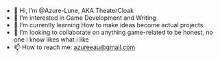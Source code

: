- 👋 Hi, I’m @Azure-Lune, AKA TheaterCloak
- 👀 I’m interested in Game Development and Writing
- 🌱 I’m currently learning How to make ideas become actual projects
- 💞️ I’m looking to collaborate on anything game-related to be honest, no one i know likes what i like
- 📫 How to reach me: azureeau@gmail.com

<!---
Azure-Lune/Azure-Lune is a ✨ special ✨ repository because its `README.md` (this file) appears on your GitHub profile.
You can click the Preview link to take a look at your changes.
--->
